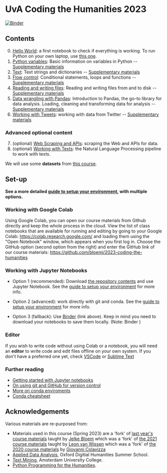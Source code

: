 # UvA Coding the Humanities 2023

[![Binder](https://mybinder.org/badge_logo.svg)](https://mybinder.org/v2/gh/bloemj/2023-coding-the-humanities/master)

## Contents

0. [Hello World](notebooks/0_HelloWorld.ipynb): a first notebook to check if everything is working. To run Python on your own laptop, use [this one](notebooks/0_HelloWorld_localinstall.ipynb).
1. [Python variables](notebooks/1_Variables.ipynb): Basic information on variables in Python -- [Supplementary materials](notebooks/1_Variables_supplemental.ipynb)
2. [Text](notebooks/2_Text.ipynb): Text strings and dictionaries -- [Supplementary materials](notebooks/2_Text_supplemental.ipynb)
3. [Flow control](notebooks/3_FlowControl.ipynb): Conditional statements, loops and functions -- [Supplementary materials](notebooks/3_FlowControl_supplemental.ipynb)
4. [Reading and writing files](notebooks/4_ReadingAndWritingFiles.ipynb): Reading and writing files from and to disk -- [Supplementary materials](notebooks/4_ReadingAndWritingFiles_supplemental.ipynb)
5. [Data wrangling with Pandas](notebooks/5_PandasDataWrangling.ipynb): Introduction to Pandas, the go-to library for data analysis. Loading, cleaning and transforming data for analysis -- [Supplementary materials](notebooks/5_PandasDataWrangling_supplemental.ipynb)
6. [Working with Tweets](notebooks/6_WorkingTweets.ipynb): working with data from Twitter -- [Supplementary materials](notebooks/6_WorkingTweets_supplemental.ipynb)

### Advanced optional content
7. (optional) [Web Scraping and APIs](notebooks/7_WebScraping.ipynb): scraping the Web and APIs for data.
8. (optional) [Working with Texts](notebooks/8_WorkingTexts.ipynb): the Natural Language Processing pipeline to work with texts.

We will use some **datasets** from [this course](https://github.com/mromanello/ADA-DHOxSS/tree/master/data).

## Set-up
**See a more detailed [guide to setup your environment](setup.md), with multiple options.**

### Working with Google Colab

Using Google Colab, you can open our course materials from Github directly and keep the whole process in the cloud. View the list of class notebooks that are available for running and editing by going to your Google Colab: https://colab.research.google.com/ and loading them using the "Open Notebook" window, which appears when you first log in. Choose the GitHub option (second option from the right) and enter the GitHub link of our course materials: https://github.com/bloemj/2023-coding-the-humanities

### Working with Jupyter Notebooks

* Option 1 (recommended): Download [the repository contents](https://github.com/bloemj/2023-coding-the-humanities) and use Jupyter Notebook. See the [guide to setup your environment](setup.md) for more info.

* Option 2 (advanced): work directly with git and conda. See the [guide to setup your environment](setup.md) for more info.


* Option 3 (fallback): Use [Binder](https://mybinder.org) (link above). Keep in mind you need to download your notebooks to save them locally. (Note: Binder )

### Editor

If you wish to write code without using Colab or a notebook, you will need an **editor** to write code and edit files offline on your own system. If you don't have a preferred one yet, check [VSCode](https://code.visualstudio.com/) or [Sublime Text](https://www.sublimetext.com/)


### Further reading

* [Getting started with Jupyter notebooks](https://medium.com/codingthesmartway-com-blog/getting-started-with-jupyter-notebook-for-python-4e7082bd5d46)
* [On using git and GitHub for version control](https://alan-turing-institute.github.io/rsd-engineeringcourse/ch02git)
* [More on conda enviroments](https://docs.conda.io/projects/conda/en/latest/user-guide/tasks/manage-environments.html)
* [Conda cheatsheet](https://docs.conda.io/projects/conda/en/4.6.0/_downloads/52a95608c49671267e40c689e0bc00ca/conda-cheatsheet.pdf)



## Acknowledgements

Various materials are re-purposed from:
* Materials used in this course (Spring 2023) are a 'fork' of [last year's course materials](https://github.com/bloemj/2022-coding-the-humanities) taught by [Jelke Bloem](https://www.uva.nl/profiel/b/l/j.bloem/j.bloem.html) which was a 'fork' of [the 2021 course materials](https://github.com/uvacreate/2021-coding-the-humanities) taught by [Leon van Wissen](https://www.leonvanwissen.nl/) which was a 'fork' of [the 2020 course materials](https://github.com/Giovanni1085/UvA_CDH_2020) by [Giovanni Colavizza](https://www.giovannicolavizza.com/)
* [Applied Data Analysis](https://github.com/mromanello/ADA-DHOxSS), Oxford Digitial Humanities Summer School.
* [Text Mining](https://github.com/Giovanni1085/AUC_TMCI_2019), Amsterdam University College.
* [Python Programming for the Humanities](http://www.karsdorp.io/python-course).
